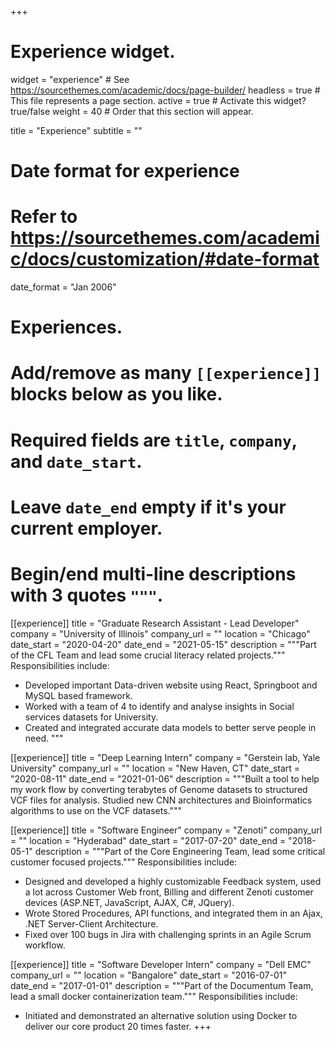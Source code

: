 +++
# Experience widget.
widget = "experience"  # See https://sourcethemes.com/academic/docs/page-builder/
headless = true  # This file represents a page section.
active = true  # Activate this widget? true/false
weight = 40  # Order that this section will appear.

title = "Experience"
subtitle = ""

# Date format for experience
#   Refer to https://sourcethemes.com/academic/docs/customization/#date-format
date_format = "Jan 2006"

# Experiences.
#   Add/remove as many `[[experience]]` blocks below as you like.
#   Required fields are `title`, `company`, and `date_start`.
#   Leave `date_end` empty if it's your current employer.
#   Begin/end multi-line descriptions with 3 quotes `"""`.
[[experience]]
  title = "Graduate Research Assistant - Lead Developer"
  company = "University of Illinois"
  company_url = ""
  location = "Chicago"
  date_start = "2020-04-20"
  date_end = "2021-05-15"
  description = """Part of the CFL Team and lead some crucial literacy related projects."""
  Responsibilities include:
  
  * Developed important Data-driven website using React, Springboot and MySQL based framework.
  * Worked with a team of 4 to identify and analyse insights in Social services datasets for University.
  * Created and integrated accurate data models to better serve people in need.
  """

[[experience]]
  title = "Deep Learning Intern"
  company = "Gerstein lab, Yale University"
  company_url = ""
  location = "New Haven, CT"
  date_start = "2020-08-11"
  date_end = "2021-01-06"
  description = """Built a tool to help my work flow by converting terabytes of Genome datasets to structured VCF files for analysis. Studied new CNN architectures and Bioinformatics algorithms to use on the VCF datasets."""

[[experience]]
  title = "Software Engineer"
  company = "Zenoti"
  company_url = ""
  location = "Hyderabad"
  date_start = "2017-07-20"
  date_end = "2018-05-1"
  description = """Part of the Core Engineering Team, lead some critical customer focused projects."""
  Responsibilities include:
  
  * Designed and developed a highly customizable Feedback system, used a lot across Customer Web front, Billing and different Zenoti customer devices (ASP.NET, JavaScript, AJAX, C#, JQuery).
  * Wrote Stored Procedures, API functions, and integrated them in an Ajax, .NET Server-Client Architecture.
  * Fixed over 100 bugs in Jira with challenging sprints in an Agile Scrum workflow.

[[experience]]
  title = "Software Developer Intern"
  company = "Dell EMC"
  company_url = ""
  location = "Bangalore"
  date_start = "2016-07-01"
  date_end = "2017-01-01"
  description = """Part of the Documentum Team, lead a small docker containerization team."""
  Responsibilities include:
  
  * Initiated and demonstrated an alternative solution using Docker to deliver our core product 20 times faster.
+++

